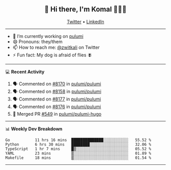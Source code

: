 <h2 align="center"> 👋 Hi there, I'm Komal 🧑🏾‍💻 </h2>
<p align="center">
    <a href="https://twitter.com/zwitkali">Twitter</a> •
    <a href="https://www.linkedin.com/in/komal-ali/">LinkedIn</a>
</p>

--------

- 🔭 I’m currently working on [pulumi](https://github.com/pulumi/pulumi)
- 😄 Pronouns: they/them
- 📫 How to reach me: [@zwitkali](https://twitter.com/zwitkali) on Twitter
- ⚡ Fun fact: My dog is afraid of flies 🪰

--------
💻 **Recent Activity**

<!--START_SECTION:activity-->
1. 🗣 Commented on [#8170](https://github.com/pulumi/pulumi/issues/8170) in [pulumi/pulumi](https://github.com/pulumi/pulumi)
2. 🗣 Commented on [#8158](https://github.com/pulumi/pulumi/issues/8158) in [pulumi/pulumi](https://github.com/pulumi/pulumi)
3. 🗣 Commented on [#8177](https://github.com/pulumi/pulumi/issues/8177) in [pulumi/pulumi](https://github.com/pulumi/pulumi)
4. 🗣 Commented on [#8176](https://github.com/pulumi/pulumi/issues/8176) in [pulumi/pulumi](https://github.com/pulumi/pulumi)
5. 🎉 Merged PR [#549](https://github.com/pulumi/pulumi-hugo/pull/549) in [pulumi/pulumi-hugo](https://github.com/pulumi/pulumi-hugo)
<!--END_SECTION:activity-->

--------

📊 **Weekly Dev Breakdown**
<!--START_SECTION:waka-->
```text
Go           11 hrs 16 mins  ██████████████░░░░░░░░░░░   55.52 % 
Python       6 hrs 30 mins   ████████░░░░░░░░░░░░░░░░░   32.06 % 
TypeScript   1 hr 7 mins     █▒░░░░░░░░░░░░░░░░░░░░░░░   05.52 % 
YAML         23 mins         ▒░░░░░░░░░░░░░░░░░░░░░░░░   01.89 % 
Makefile     18 mins         ▒░░░░░░░░░░░░░░░░░░░░░░░░   01.54 % 
```
<!--END_SECTION:waka-->

--------